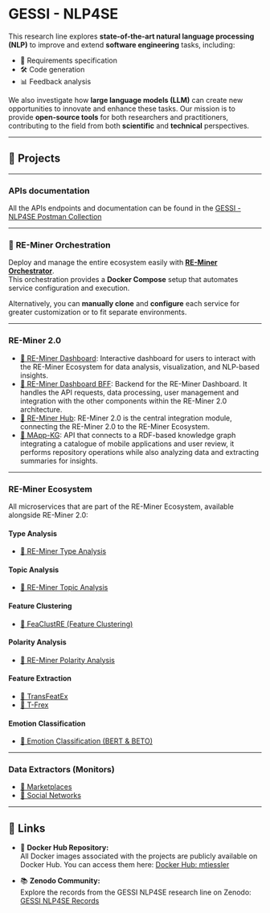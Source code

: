 # **GESSI - NLP4SE**  

This research line explores **state-of-the-art natural language processing (NLP)** to improve and extend **software engineering** tasks, including:  
- 📄 Requirements specification  
- 🛠️ Code generation  
- 📊 Feedback analysis  

We also investigate how **large language models (LLM)** can create new opportunities to innovate and enhance these tasks. Our mission is to provide **open-source tools** for both researchers and practitioners, contributing to the field from both **scientific** and **technical** perspectives.

---

## 📁 **Projects**
---

### **APIs documentation**  
All the APIs endpoints and documentation can be found in the [GESSI - NLP4SE Postman Collection](https://www.postman.com/gessi-fib-upc/gessi-nlp4se)

---

### 🔄 **RE-Miner Orchestration**  
Deploy and manage the entire ecosystem easily with **[RE-Miner Orchestrator](https://github.com/gessi-chatbots/RE-Miner-Orchestration)**.  
This orchestration provides a **Docker Compose** setup that automates service configuration and execution.

Alternatively, you can **manually clone** and **configure** each service for greater customization or to fit separate environments.

---

### **RE-Miner 2.0**
- [🔗 RE-Miner Dashboard](https://github.com/gessi-chatbots/RE-Miner-Dashboard): Interactive dashboard for users to interact with the RE-Miner Ecosystem for data analysis, visualization, and NLP-based insights.
- [🔗 RE-Miner Dashboard BFF](https://github.com/gessi-chatbots/RE-Miner-Dashboard-BFF): Backend for the RE-Miner Dashboard. It handles the API requests, data processing, user management and integration with the other components within the RE-Miner 2.0 architecture.
- [🔗 RE-Miner Hub](https://github.com/gessi-chatbots/RE-Miner-Hub): RE-Miner 2.0 is the central integration module, connecting the RE-Miner 2.0 to the RE-Miner Ecosystem.
- [🔗 MApp-KG](https://github.com/gessi-chatbots/app_data_repository): API that connects to a RDF-based knowledge graph integrating a catalogue of mobile applications and user review, it performs repository operations while also analyzing data and extracting summaries for insights.
---

### **RE-Miner Ecosystem**  
All microservices that are part of the RE-Miner Ecosystem, available alongside RE-Miner 2.0:

#### **Type Analysis**  
- [🔗 RE-Miner Type Analysis](https://github.com/gessi-chatbots/RE-Miner-type-analysis)  

#### **Topic Analysis**  
- [🔗 RE-Miner Topic Analysis](https://github.com/gessi-chatbots/RE-Miner-topic-analysis)  

#### **Feature Clustering**  
- [🔗 FeaClustRE (Feature Clustering)](https://github.com/gessi-chatbots/FeaClustRE)  

#### **Polarity Analysis**  
- [🔗 RE-Miner Polarity Analysis](https://github.com/gessi-chatbots/RE-Miner-polarity-analysis)  

#### **Feature Extraction**  
- [🔗 TransFeatEx](https://github.com/gessi-chatbots/NLP_pipeline)  
- [🔗 T-Frex](https://github.com/gessi-chatbots/t-frex)  

#### **Emotion Classification**  
- [🔗 Emotion Classification (BERT & BETO)](https://github.com/gessi-chatbots/TSA-BERT-V2)  

---
### Data Extractors (Monitors)
- [🔗 Marketplaces](https://github.com/gessi-chatbots/Marketplace-Monitor)
- [🔗 Social Networks](https://github.com/gessi-chatbots/Social-Network-Monitor)
---

## 🔗 Links

- 🐋 **Docker Hub Repository:**  
  All Docker images associated with the projects are publicly available on Docker Hub. You can access them here: [Docker Hub: mtiessler](https://hub.docker.com/u/mtiessler)

- 📚 **Zenodo Community:**  
  Explore the records from the GESSI NLP4SE research line on Zenodo: [GESSI NLP4SE Records](https://zenodo.org/communities/gessi-nlp4re/records?q=&l=list&p=1&s=10&sort=newest)

